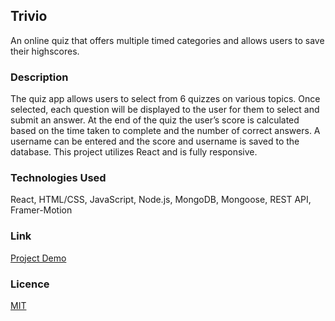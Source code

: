 ## Trivio

An online quiz that offers multiple timed categories and allows users to save their highscores.

### Description

The quiz app allows users to select from 6 quizzes on various topics. Once selected, each question will be displayed to the user for them to select and submit an answer. At the end of the quiz the user’s score is calculated based on the time taken to complete and the number of correct answers. A username can be entered and the score and username is saved to the database. This project utilizes React and is fully responsive.

### Technologies Used

React, HTML/CSS, JavaScript, Node.js, MongoDB, Mongoose, REST API, Framer-Motion

### Link

[Project Demo](https://trivio.jcdev.ca)

### Licence

[MIT](https://choosealicense.com/licenses/mit/)
